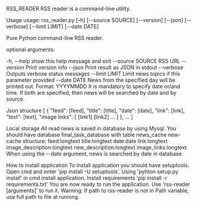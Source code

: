 RSS_READER
RSS reader is a command-line utility.

Usage
usage: rss_reader.py [-h] [--source SOURCE] [--version] [--json] [--verbose]
[--limit LIMIT] [--date DATE]

Pure Python command-line RSS reader.

optional arguments:

-h, --help            show this help message and exit
--source SOURCE            RSS URL
--version            Print version info
--json            Print result as JSON in stdout
--verbose            Outputs verbose status messages
--limit LIMIT            Limit news topics if this parameter provided
--date DATE            News from the specified day will be printed out. Format: YYYYMMDD
It is mandatory to specify date or/and time.
If both are specified, then news will be searched by date and by source.

Json structure
[
    {
            "feed": [feed],
            "title": [title],
            "date": [date],
            "link": [link],
            "text": [text],
            "image links": [
                [link1]
                [link2]
                ...
            ]
    },
        ...
]

Local storage
All read news is saved in database by using Mysql. You should have database final_task_database with table news_cache
new-cache structure:
    feed:longtext
    title:longtext
    date:date
    link:longtext
    image_description:longtext
    new_description:longtext
    image_links:longtext
When using the --date argument, news is searched by date in database

How to install application
To install application you should have setuptools. Open cmd and enter 'pip install -U setuptools'.
Using 'pyhton setup.py install' in cmd install application.
Install requirements 'pip install -r requirements.txt'
You are now ready to run the application. Use 'rss-reader [arguments]' to run it.
Warning: If path to rss-reader is not in Path variable, use full path to file at running.